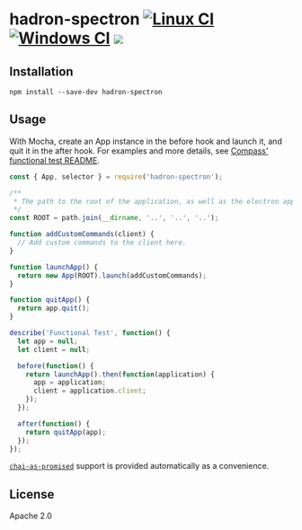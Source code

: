 # hadron-spectron [![Linux CI][travis_img]][travis_url] [![Windows CI][appveyor_img]][appveyor_url] [![][npm_img]][npm_url] 


## Installation

```
npm install --save-dev hadron-spectron
```

## Usage

With Mocha, create an App instance in the before hook and launch it, and quit it
in the after hook. For examples and more details, see [Compass' functional test README](https://github.com/10gen/compass/tree/master/test/functional).

```javascript
const { App, selector } = require('hadron-spectron');

/**
 * The path to the root of the application, as well as the electron app.
 */
const ROOT = path.join(__dirname, '..', '..', '..');

function addCustomCommands(client) {
  // Add custom commands to the client here.
}

function launchApp() {
  return new App(ROOT).launch(addCustomCommands);
}

function quitApp() {
  return app.quit();
}

describe('Functional Test', function() {
  let app = null;
  let client = null;

  before(function() {
    return launchApp().then(function(application) {
      app = application;
      client = application.client;
    });
  });

  after(function() {
    return quitApp(app);
  });
});
```

[`chai-as-promised`](http://webdriver.io/v3.4/guide/usage/transferpromises.html) support is provided automatically as a convenience.

## License

Apache 2.0

[travis_img]: https://img.shields.io/travis/mongodb-js/hadron-spectron.svg?style=flat-square
[travis_url]: https://travis-ci.org/mongodb-js/hadron-spectron
[npm_img]: https://img.shields.io/npm/v/hadron-spectron.svg?style=flat-square
[npm_url]: https://www.npmjs.org/package/hadron-spectron
[appveyor_img]:https://ci.appveyor.com/api/projects/status/osk9hfjgq6rh5l4y?svg=true
[appveyor_url]: https://ci.appveyor.com/project/imlucas/hadron-spectron
